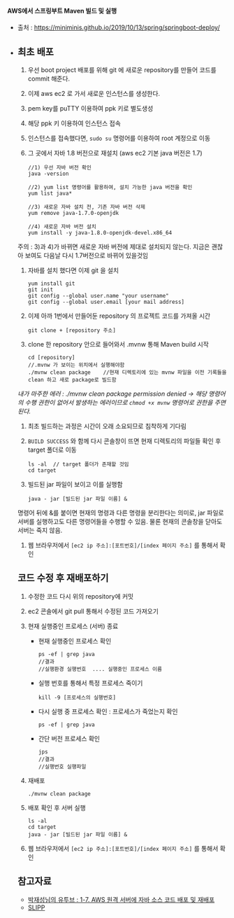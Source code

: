 ####	AWS에서 스프링부트 Maven 빌드 및 실행

- 출처 : https://miniminis.github.io/2019/10/13/spring/springboot-deploy/

- ## 최초 배포

  1. 우선 boot project 배포를 위해 git 에 새로운 repository를 만들어 코드를 commit 해준다.

  2. 이제 aws ec2 로 가서 새로운 인스턴스를 생성한다.

  3. pem key를 puTTY 이용하여 ppk 키로 별도생성

  4. 해당 ppk 키 이용하여 인스턴스 접속

  5. 인스턴스를 접속했다면, `sudo su` 명령어를 이용하여 root 계정으로 이동

  6. 그 곳에서 자바 1.8 버전으로 재설치 (aws ec2 기본 java 버전은 1.7)

     ```
     //1) 우선 자바 버전 확인
     java -version
     
     //2) yum list 명령어를 활용하여, 설치 가능한 java 버전을 확인 
     yum list java*
     
     //3) 새로운 자바 설치 전, 기존 자바 버전 삭제
     yum remove java-1.7.0-openjdk
     
     //4) 새로운 자바 버전 설치 
     yum install -y java-1.8.0-openjdk-devel.x86_64
     ```

  주의 : 3)과 4)가 바뀌면 새로운 자바 버전에 제대로 설치되지 않는다. 지금은 괜찮아 보여도 다음날 다시 1.7버전으로 바뀌어 있을것임

  1. 자바를 설치 했다면 이제 git 을 설치

     ```
     yum install git
     git init
     git config --global user.name "your username"
     git config --global user.email [your mail address]
     ```

  1. 이제 아까 1번에서 만들어둔 repository 의 프로젝트 코드를 가져올 시간

     ```
     git clone + [repository 주소]
     ```

  2. clone 한 repository 안으로 들어와서 .mvnw 통해 Maven build 시작

     ```
     cd [repository]
     //.mvnw 가 보이는 위치에서 실행해야함 
     ./mvnw clean package    //현재 디렉토리에 있는 mvnw 파일을 이전 기록들을 clean 하고 새로 package로 빌드함
     ```

  *내가 마주한 에러 : ./mvnw clean package permission denied -> 해당 명령어의 수행 권한이 없어서 발생하는 에러이므로 `chmod +x mvnw` 명령어로 권한을 주면 된다.*

  1. 최초 빌드하는 과정은 시간이 오래 소요되므로 침착하게 기다림

  2. `BUILD SUCCESS` 와 함께 다시 콘솔창이 뜨면 현재 디렉토리의 파일들 확인 후 target 폴더로 이동

     ```
     ls -al  // target 폴더가 존재할 것임 
     cd target
     ```

  3. 빌드된 jar 파일이 보이고 이를 실행함

     ```
     java - jar [빌드된 jar 파일 이름] &
     ```

  명령어 뒤에 &를 붙이면 현재의 명령과 다른 명령을 분리한다는 의미로, jar 파일로 서버를 실행하고도 다른 명령어들을 수행할 수 있음. 물론 현재의 콘솔창을 닫아도 서버는 죽지 않음.

  1. 웹 브라우저에서 `[ec2 ip 주소]:[포트번호]/[index 페이지 주소]` 를 통해서 확인

  

  ## 코드 수정 후 재배포하기

  1. 수정한 코드 다시 위의 repository에 커밋

  2. ec2 콘솔에서 git pull 통해서 수정된 코드 가져오기

  3. 현재 실행중인 프로세스 (서버) 종료

     - 현재 실행중인 프로세스 확인

       ```
       ps -ef | grep java 
       //결과 
       //실행환경 실행번호  .... 실행중인 프로세스 이름
       ```

     - 실행 번호를 통해서 특정 프로세스 죽이기

       ```
       kill -9 [프로세스의 실행번호]
       ```

     - 다시 실행 중 프로세스 확인 : 프로세스가 죽었는지 확인

       ```
       ps -ef | grep java
       ```

     - 간단 버전 프로세스 확인

       ```
       jps
       //결과 
       //실행번호 실행파일
       ```

  4. 재배포

     ```
     ./mvnw clean package
     ```

  5. 배포 확인 후 서버 실행

     ```
     ls -al 
     cd target
     java - jar [빌드된 jar 파일 이름] &
     ```

  6. 웹 브라우저에서 `[ec2 ip 주소]:[포트번호]/[index 페이지 주소]` 를 통해서 확인

  

  ## 참고자료

  - [박재성님의 유투브 : 1-7. AWS 원격 서버에 자바 소스 코드 배포 및 재배포](https://www.youtube.com/watch?v=--bUO7KNFJ4&t=25s)
  - [SLIPP](https://www.slipp.net/questions/468)

